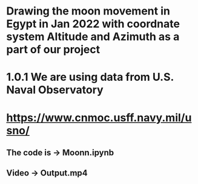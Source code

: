 # Drawing the moon movement in Egypt in Jan 2022 with coordnate system Altitude and Azimuth as a part of our project
# 1.0.1 We are using data from U.S. Naval Observatory
# https://www.cnmoc.usff.navy.mil/usno/
## The code is -> Moonn.ipynb
## Video -> Output.mp4
